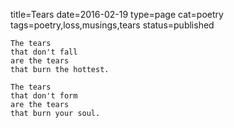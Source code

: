 title=Tears
date=2016-02-19
type=page
cat=poetry
tags=poetry,loss,musings,tears
status=published
~~~~~~
The tears
that don't fall
are the tears
that burn the hottest.

The tears
that don't form
are the tears
that burn your soul.
